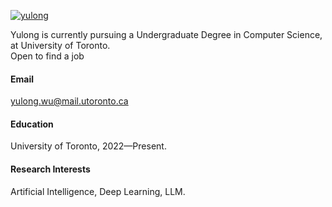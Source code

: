 

[![yulong](https://img.shields.io/badge/senli1073-github-blue?logo=github)](https://github.com/yulong-wu-jackson)

Yulong is currently pursuing a Undergraduate Degree in Computer Science, at University of Toronto.\
Open to find a job

#### Email
yulong.wu@mail.utoronto.ca

#### Education
University of Toronto, 2022—Present.

#### Research Interests
Artificial Intelligence, Deep Learning, LLM.

